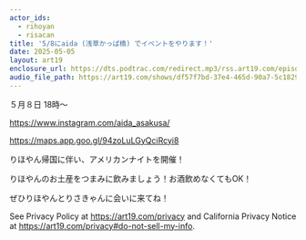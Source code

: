 ```yaml
---
actor_ids:
  - rihoyan
  - risacan
title: '5/8にaida (浅草かっぱ橋) でイベントをやります！'
date: 2025-05-05
layout: art19
enclosure_url: https://dts.podtrac.com/redirect.mp3/rss.art19.com/episodes/4cf5a80f-0456-47b5-93fc-02dde9323eb7.mp3?rss_browser=BAhJIg9yc3MtcGFyc2VyBjoGRVQ%3D--42d668516e215326a0c0e36404173d504b339a70
audio_file_path: https://art19.com/shows/df57f7bd-37e4-465d-90a7-5c18294f290b/episodes/4cf5a80f-0456-47b5-93fc-02dde9323eb7/embed
---
```


<p>５月８日 18時〜</p><p><a href="https://www.instagram.com/aida_asakusa/" rel="noopener noreferrer" target="_blank">https://www.instagram.com/aida_asakusa/</a></p><p><a href="https://maps.app.goo.gl/94zoLuLGyQciRcyi8" rel="noopener noreferrer" target="_blank">https://maps.app.goo.gl/94zoLuLGyQciRcyi8</a></p><p>りほやん帰国に伴い、アメリカンナイトを開催！</p><p>りほやんのお土産をつまみに飲みましょう！お酒飲めなくてもOK！</p><p>ぜひりほやんとりさきゃんに会いに来てね！</p><p>See Privacy Policy at <a href="https://art19.com/privacy" rel="noopener noreferrer" target="_blank">https://art19.com/privacy</a> and California Privacy Notice at <a href="https://art19.com/privacy#do-not-sell-my-info" rel="noopener noreferrer" target="_blank">https://art19.com/privacy#do-not-sell-my-info</a>.</p>
      